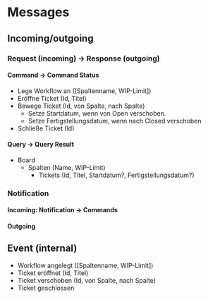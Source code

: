 # Messages

## Incoming/outgoing

### Request (incoming) -> Response (outgoing)

#### Command -> Command Status

- Lege Workflow an ([Spaltenname, WIP-Limit])
- Eröffne Ticket (Id, Titel)
- Bewege Ticket (Id, von Spalte, nach Spalte)
  - Setze Startdatum, wenn von Open verschoben.
  - Setze Fertigstellungsdatum, wenn nach Closed verschoben
- Schließe Ticket (Id)

#### Query -> Query Result

- Board
  - Spalten (Name, WIP-Limit)
    - Tickets (Id, Titel, Startdatum?, Fertigstellungsdatum?)

### Notification

#### Incoming: Notification -> Commands

#### Outgoing

## Event (internal)

- Workflow angelegt ([Spaltenname, WIP-Limit])
- Ticket eröffnet (Id, Titel)
- Ticket verschoben (Id, von Spalte, nach Spalte)
- Ticket geschlossen
